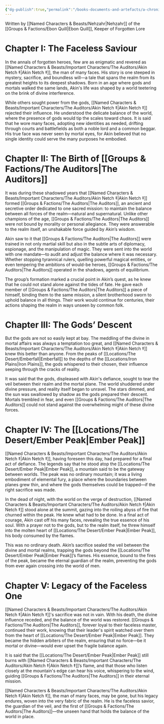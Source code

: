 ```yaml
---
{"dg-publish":true,"permalink":"/books-documents-and-artefacts/a-chronicle-of-akin-netch-the-man-of-many-faces/","updated":"2025-06-10T19:00:50.325+01:00"}
---
```



Written by [[Named Characters & Beasts/Nehzahr\|Nehzahr]] of the [[Groups & Factions/Ebon Quill\|Ebon Quill]], Keeper of Forgotten Lore

# Chapter I: The Faceless Saviour
In the annals of forgotten heroes, few are as enigmatic and revered as [[Named Characters & Beasts/Important Characters/The Auditors/Akin Netch ‡\|Akin Netch ‡]], the man of many faces. His story is one steeped in mystery, sacrifice, and boundless will—a tale that spans the realm from its greatest heights to its deepest shadows. Born in an age where gods and mortals walked the same lands, Akin's life was shaped by a world teetering on the brink of divine interference.

While others sought power from the gods, [[Named Characters & Beasts/Important Characters/The Auditors/Akin Netch ‡\|Akin Netch ‡]] rejected their influence. He understood the delicate balance of the world, where the presence of gods would tip the scales toward chaos. It is said that he wore many faces, adopting new identities as needed, drifting through courts and battlefields as both a noble lord and a common beggar. His true face was never seen by mortal eyes, for Akin believed that no single identity could serve the many purposes he embodied.

# Chapter II: The Birth of [[Groups & Factions/The Auditors\|The Auditors]]
It was during these shadowed years that [[Named Characters & Beasts/Important Characters/The Auditors/Akin Netch ‡\|Akin Netch ‡]] formed [[Groups & Factions/The Auditors\|The Auditors]], an ancient and secretive order dedicated to one sacred mission: to maintain the balance between all forces of the realm—natural and supernatural. Unlike other champions of the age, [[Groups & Factions/The Auditors\|The Auditors]] were not bound by morality or personal allegiance. They were answerable to the realm itself, an unshakable force guided by Akin’s wisdom.

Akin saw to it that [[Groups & Factions/The Auditors\|The Auditors]] were trained in not only martial skill but also in the subtle arts of diplomacy, espionage, and the manipulation of magic. They were sent into the world with one mandate—to audit and adjust the balance where it was necessary. Whether stopping tyrannical rulers, quelling powerful magical entities, or even tempering the ambitions of would-be heroes, [[Groups & Factions/The Auditors\|The Auditors]] operated in the shadows, agents of equilibrium.

The group’s formation marked a crucial point in Akin’s quest, as he knew that he could not stand alone against the tides of fate. He gave each member of [[Groups & Factions/The Auditors\|The Auditors]] a piece of himself, binding them to the same mission, a silent brotherhood sworn to uphold balance in all things. Their work would continue for centuries, their actions shaping the realm in ways unseen by common folk.

# Chapter III: The Gods’ Descent
But the gods are not so easily kept at bay. The meddling of the divine in mortal affairs was always a temptation too great, and [[Named Characters & Beasts/Important Characters/The Auditors/Akin Netch ‡\|Akin Netch ‡]] knew this better than anyone. From the peaks of [[Locations/The Desert/Emberfall\|Emberfall]] to the depths of the [[Locations/Iron Plains\|Iron Plains]], the gods whispered to their chosen, their influence seeping through the cracks of reality.

It was said that the gods, displeased with Akin's defiance, sought to tear the veil between their realm and the mortal plane. The world shuddered under divine pressure, and reality itself began to unravel. The stars dimmed, and the sun was swallowed by shadow as the gods prepared their descent. Mortals trembled in fear, and even [[Groups & Factions/The Auditors\|The Auditors]] could not stand against the overwhelming might of these divine forces.

# Chapter IV: The [[Locations/The Desert/Ember Peak\|Ember Peak]]
[[Named Characters & Beasts/Important Characters/The Auditors/Akin Netch ‡\|Akin Netch ‡]], having foreseen this day, had prepared for a final act of defiance. The legends say that he stood atop the [[Locations/The Desert/Ember Peak\|Ember Peak]], a mountain said to be the gateway between worlds. The peak was no ordinary mountain; it was a living embodiment of elemental fury, a place where the boundaries between planes grew thin, and where the gods themselves could be trapped—if the right sacrifice was made.

In the dead of night, with the world on the verge of destruction, [[Named Characters & Beasts/Important Characters/The Auditors/Akin Netch ‡\|Akin Netch ‡]] stood alone at the summit, gazing into the roiling abyss of fire that churned within the peak. He knew what had to be done. In a final act of courage, Akin cast off his many faces, revealing the true essence of his soul. With a prayer not to the gods, but to the realm itself, he threw himself into the molten heart of [[Locations/The Desert/Ember Peak\|Ember Peak]], his body consumed by the flames.

This was no ordinary death. Akin’s sacrifice sealed the veil between the divine and mortal realms, trapping the gods beyond the [[Locations/The Desert/Ember Peak\|Ember Peak]]’s flames. His essence, bound to the fires of the peak, became the eternal guardian of the realm, preventing the gods from ever again crossing into the world of men.

# Chapter V: Legacy of the Faceless One
[[Named Characters & Beasts/Important Characters/The Auditors/Akin Netch ‡\|Akin Netch ‡]]'s sacrifice was not in vain. With his death, the divine influence receded, and the balance of the world was restored. [[Groups & Factions/The Auditors\|The Auditors]], forever loyal to their faceless master, continued their work, knowing that their leader's spirit watched over them from the heart of [[Locations/The Desert/Ember Peak\|Ember Peak]]. They became the hidden arbiters of the realm, ensuring that no force—be it mortal or divine—would ever upset the fragile balance again.

It is said that the [[Locations/The Desert/Ember Peak\|Ember Peak]] still burns with [[Named Characters & Beasts/Important Characters/The Auditors/Akin Netch ‡\|Akin Netch ‡]]’s flame, and that those who listen closely at the mountain's edge can hear his voice, whispering to the wind, guiding [[Groups & Factions/The Auditors\|The Auditors]] in their eternal mission.

[[Named Characters & Beasts/Important Characters/The Auditors/Akin Netch ‡\|Akin Netch ‡]], the man of many faces, may be gone, but his legacy endures, woven into the very fabric of the realm. He is the faceless savior, the guardian of the veil, and the first of [[Groups & Factions/The Auditors\|The Auditors]]—the unseen hand that holds the balance of the world in place.